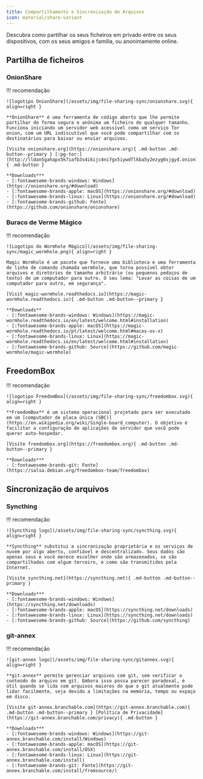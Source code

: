 ```yaml
---
title: Compartilhamento e Sincronização de Arquivos
icon: material/share-variant
---
```


Descubra como partilhar os seus ficheiros em privado entre os seus dispositivos, com os seus amigos e família, ou anonimamente online.

## Partilha de ficheiros

### OnionShare

!!! recomendação

    ![logotipo OnionShare](/assets/img/file-sharing-sync/onionshare.svg){ align=right }
    
    **OnionShare** é uma ferramenta de código aberto que lhe permite partilhar de forma segura e anónima um ficheiro de qualquer tamanho. Funciona iniciando um servidor web acessível como um serviço Tor onion, com um URL indiscutível que você pode compartilhar com os destinatários para baixar ou enviar arquivos.
    
    [Visite onionshare.org](https://onionshare.org){ .md-button .md-button--primary } [:pg-tor:](http://lldan5gahapx5k7iafb3s4ikijc4ni7gx5iywdflkba5y2ezyg6sjgyd.onion){ .md-button }
    
    **Downloads***
    - [:fontawesome-brands-windows: Windows](https://onionshare.org/#download)
    - [:fontawesome-brands-apple: macOS](https://onionshare.org/#download)
    - [:fontawesome-brands-linux: Linux](https://onionshare.org/#download)
    - [:fontawesome-brands-github: Fonte](https://github.com/onionshare/onionshare)

### Buraco de Verme Mágico

!!! recomendação

    ![Logotipo do Wormhole Mágico](/assets/img/file-sharing-sync/magic_wormhole.png){ align=right }
    
    Magic Wormhole é um pacote que fornece uma biblioteca e uma ferramenta de linha de comando chamada wormhole, que torna possível obter arquivos e diretórios de tamanho arbitrário (ou pequenos pedaços de texto) de um computador para outro. O seu lema: "Levar as coisas de um computador para outro, em segurança".
    
    [Visit magic-wormhole.readthedocs.io](https://magic-wormhole.readthedocs.io){ .md-button .md-button--primary }
    
    **Downloads**
    - [:fontawesome-brands-windows: Windows](https://magic-wormhole.readthedocs.io/en/latest/welcome.html#installation)
    - [:fontawesome-brands-apple: macOS](https://magic-wormhole.readthedocs.io/pt/latest/welcome.html#macos-os-x)
    - [:fontawesome-brands-linux: Linux](https://magic-wormhole.readthedocs.io/en/latest/welcome.html#installation)
    - [:fontawesome-brands-github: Source](https://github.com/magic-wormhole/magic-wormhole)

## FreedomBox

!!! recomendação

    ![logotipo FreedomBox](/assets/img/file-sharing-sync/freedombox.svg){ align=right }
    
    **FreedomBox** é um sistema operacional projetado para ser executado em um [computador de placa única (SBC)](https://en.wikipedia.org/wiki/Single-board_computer). O objetivo é facilitar a configuração de aplicações de servidor que você pode querer auto-hospedar.
    
    [Visite freedombox.org](https://freedombox.org){ .md-button .md-button--primary }
    
    **Downloads***
    - [:fontawesome-brands-git: Fonte](https://salsa.debian.org/freedombox-team/freedombox)

## Sincronização de arquivos

### Syncthing

!!! recomendação

    ![Syncthing logo](/assets/img/file-sharing-sync/syncthing.svg){ align=right }
    
    **Syncthing** substitui a sincronização proprietária e os serviços de nuvem por algo aberto, confiável e descentralizado. Seus dados são apenas seus e você merece escolher onde são armazenados, se são compartilhados com algum terceiro, e como são transmitidos pela Internet.
    
    [Visite syncthing.net](https://syncthing.net){ .md-button .md-button--primary }
    
    **Downloads***
    - [:fontawesome-brands-windows: Windows](https://syncthing.net/downloads)
    - [:fontawesome-brands-apple: macOS](https://syncthing.net/downloads)
    - [:fontawesome-brands-linux: Linux](https://syncthing.net/downloads)
    - [:fontawesome-brands-github: Source](https://github.com/syncthing)

### git-annex

!!! recomendação

    ![git-annex logo](/assets/img/file-sharing-sync/gitannex.svg){ align=right }
    
    **git-annex** permite gerenciar arquivos com git, sem verificar o conteúdo do arquivo em git. Embora isso possa parecer paradoxal, é útil quando se lida com arquivos maiores do que o git atualmente pode lidar facilmente, seja devido a limitações na memória, tempo ou espaço em disco.
    
    [Visite git-annex.branchable.com](https://git-annex.branchable.com){ .md-button .md-button--primary } [Política de Privacidade](https://git-annex.branchable.com/privacy){ .md-button }
    
    **Downloads***
    - [:fontawesome-brands-windows: Windows](https://git-annex.branchable.com/install/Windows)
    - [:fontawesome-brands-apple: macOS](https://git-annex.branchable.com/install/OSX)
    - [:fontawesome-brands-linux: Linux](https://git-annex.branchable.com/install)
    - [:fontawesome-brands-git: Fonte](https://git-annex.branchable.com/install/fromsource/)
